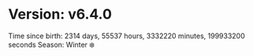 # Version: v6.4.0
Time since birth: 2314 days, 55537 hours, 3332220 minutes, 199933200 seconds
Season: Winter ❄️
